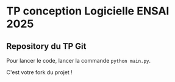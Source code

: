 # TP conception Logicielle ENSAI 2025
## Repository du TP Git

Pour lancer le code, lancer la commande `python main.py`.

C'est votre fork du projet !
